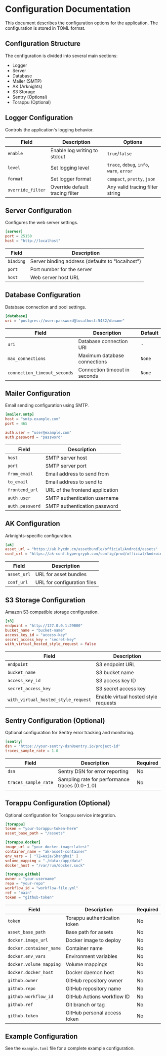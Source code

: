 # Configuration Documentation

This document describes the configuration options for the application. The configuration is stored in TOML format.

## Configuration Structure

The configuration is divided into several main sections:

- Logger
- Server
- Database
- Mailer (SMTP)
- AK (Arknights)
- S3 Storage
- Sentry (Optional)
- Torappu (Optional)

## Logger Configuration

Controls the application's logging behavior.

| Field             | Description                     | Options                                   |
| ----------------- | ------------------------------- | ----------------------------------------- |
| `enable`          | Enable log writing to stdout    | `true`/`false`                            |
| `level`           | Set logging level               | `trace`, `debug`, `info`, `warn`, `error` |
| `format`          | Set logger format               | `compact`, `pretty`, `json`               |
| `override_filter` | Override default tracing filter | Any valid tracing filter string           |

## Server Configuration

Configures the web server settings.

```toml
[server]
port = 25150
host = "http://localhost"
```

| Field     | Description                                      |
| --------- | ------------------------------------------------ |
| `binding` | Server binding address (defaults to "localhost") |
| `port`    | Port number for the server                       |
| `host`    | Web server host URL                              |

## Database Configuration

Database connection and pool settings.

```toml
[database]
uri = "postgres://user:password@localhost:5432/dbname"
```

| Field                        | Description                   | Default |
| ---------------------------- | ----------------------------- | ------- |
| `uri`                        | Database connection URI       | -       |
| `max_connections`            | Maximum database connections  | `None`  |
| `connection_timeout_seconds` | Connection timeout in seconds | `None`  |

## Mailer Configuration

Email sending configuration using SMTP.

```toml
[mailer.smtp]
host = "smtp.example.com"
port = 465

auth.user = "user@example.com"
auth.password = "password"
```

| Field           | Description                     |
| --------------- | ------------------------------- |
| `host`          | SMTP server host                |
| `port`          | SMTP server port                |
| `from_email`    | Email address to send from      |
| `to_email`      | Email address to send to        |
| `frontend_url`  | URL of the frontend application |
| `auth.user`     | SMTP authentication username    |
| `auth.password` | SMTP authentication password    |

## AK Configuration

Arknights-specific configuration.

```toml
[ak]
asset_url = "https://ak.hycdn.cn/assetbundle/official/Android/assets"
conf_url = "https://ak-conf.hypergryph.com/config/prod/official/Android"
```

| Field       | Description                 |
| ----------- | --------------------------- |
| `asset_url` | URL for asset bundles       |
| `conf_url`  | URL for configuration files |

## S3 Storage Configuration

Amazon S3 compatible storage configuration.

```toml
[s3]
endpoint = "http://127.0.0.1:29000"
bucket_name = "bucket-name"
access_key_id = "access-key"
secret_access_key = "secret-key"
with_virtual_hosted_style_request = false
```

| Field                               | Description                          |
| ----------------------------------- | ------------------------------------ |
| `endpoint`                          | S3 endpoint URL                      |
| `bucket_name`                       | S3 bucket name                       |
| `access_key_id`                     | S3 access key ID                     |
| `secret_access_key`                 | S3 secret access key                 |
| `with_virtual_hosted_style_request` | Enable virtual hosted style requests |

## Sentry Configuration (Optional)

Optional configuration for Sentry error tracking and monitoring.

```toml
[sentry]
dsn = "https://your-sentry-dsn@sentry.io/project-id"
traces_sample_rate = 1.0
```

| Field                | Description                                    | Required |
| -------------------- | ---------------------------------------------- | -------- |
| `dsn`                | Sentry DSN for error reporting                 | No       |
| `traces_sample_rate` | Sampling rate for performance traces (0.0-1.0) | No       |

## Torappu Configuration (Optional)

Optional configuration for Torappu service integration.

```toml
[torappu]
token = "your-torappu-token-here"
asset_base_path = "/assets"

[torappu.docker]
image_url = "your-docker-image:latest"
container_name = "ak-asset-container"
env_vars = [ "TZ=Asia/Shanghai" ]
volume_mapping = "./data:/app/data"
docker_host = "/var/run/docker.sock"

[torappu.github]
owner = "your-username"
repo = "your-repo"
workflow_id = "workflow-file.yml"
ref = "main"
token = "github-token"
```

| Field                   | Description                  | Required |
| ----------------------- | ---------------------------- | -------- |
| `token`                 | Torappu authentication token | No       |
| `asset_base_path`       | Base path for assets         | No       |
| `docker.image_url`      | Docker image to deploy       | No       |
| `docker.container_name` | Container name               | No       |
| `docker.env_vars`       | Environment variables        | No       |
| `docker.volume_mapping` | Volume mappings              | No       |
| `docker.docker_host`    | Docker daemon host           | No       |
| `github.owner`          | GitHub repository owner      | No       |
| `github.repo`           | GitHub repository name       | No       |
| `github.workflow_id`    | GitHub Actions workflow ID   | No       |
| `github.ref`            | Git branch or tag            | No       |
| `github.token`          | GitHub personal access token | No       |

## Example Configuration

See the `example.toml` file for a complete example configuration.

